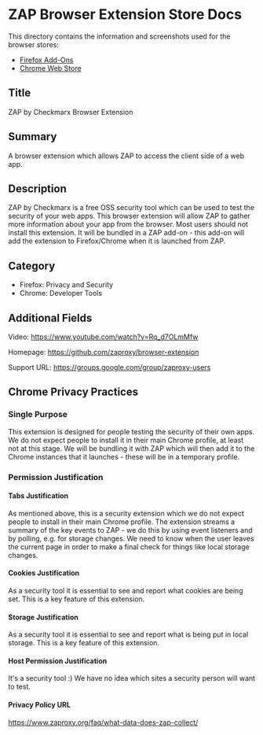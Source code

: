 # ZAP Browser Extension Store Docs

This directory contains the information and screenshots used for the browser stores:

* [Firefox Add-Ons](https://addons.mozilla.org/en-GB/firefox/addon/zap-browser-extension/)
* [Chrome Web Store](https://chrome.google.com/webstore/detail/zap-browser-extension/oeadiegekjdlhpooeidmimgnmbfllehp)

## Title

ZAP by Checkmarx Browser Extension

## Summary

A browser extension which allows ZAP to access the client side of a web app.

## Description

ZAP by Checkmarx is a free OSS security tool which can be used to test the security of your web apps.
This browser extension will allow ZAP to gather more information about your app from the browser.
Most users should not install this extension.
It will be bundled in a ZAP add-on - this add-on will add the extension to Firefox/Chrome when it is launched from ZAP.

## Category

* Firefox: Privacy and Security
* Chrome: Developer Tools

## Additional Fields

Video: https://www.youtube.com/watch?v=Rq_d7OLmMfw

Homepage: https://github.com/zaproxy/browser-extension

Support URL: https://groups.google.com/group/zaproxy-users

## Chrome Privacy Practices

### Single Purpose

This extension is designed for people testing the security of their own apps. We do not expect people to install it in their main Chrome profile, at least not at this stage. We will be bundling it with ZAP which will then add it to the Chrome instances that it launches - these will be in a temporary profile.

### Permission Justification

#### Tabs Justification

As mentioned above, this is a security extension which we do not expect people to install in their main Chrome profile.
The extension streams a summary of the key events to ZAP - we do this by using event listeners and by polling, e.g. for storage changes. We need to know when the user leaves the current page in order to make a final check for things like local storage changes.

#### Cookies Justification

As a security tool it is essential to see and report what cookies are being set. This is a key feature of this extension.

#### Storage Justification

As a security tool it is essential to see and report what is being put in local storage. This is a key feature of this extension.

#### Host Permission Justification

It's a security tool :) We have no idea which sites a security person will want to test.

#### Privacy Policy URL

https://www.zaproxy.org/faq/what-data-does-zap-collect/

